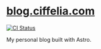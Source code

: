 # [blog.ciffelia.com](https://blog.ciffelia.com)

[![CI Status](https://github.com/ciffelia/blog.ciffelia.com/workflows/CI/badge.svg?branch=main)](https://github.com/ciffelia/blog.ciffelia.com/actions?query=workflow%3ACI+branch%3Amain)

My personal blog built with Astro.
